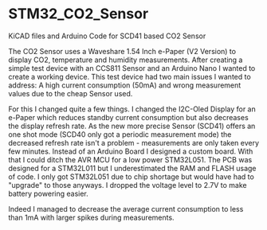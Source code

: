 # STM32_CO2_Sensor
KiCAD files and Arduino Code for SCD41 based CO2 Sensor

The CO2 Sensor uses a Waveshare 1.54 Inch e-Paper (V2 Version) to display CO2, temperature and humidity measurements.
After creating a simple test device with an CCS811 Sensor and an Arduino Nano I wanted to create a working device.
This test device had two main issues I wanted to address: A high current consumption (50mA) and wrong measurement values
due to the cheap Sensor used.

For this I changed quite a few things. I changed the I2C-Oled Display for an e-Paper which reduces standby current consumption
but also decreases the display refresh rate. As the new more precise Sensor (SCD41) offers an one shot mode (SCD40 only got a
periodic measurement mode) the decreased refresh rate isn't a problem - measurements are only taken every few minutes.
Instead of an Arduino Board I designed a custom board. With that I could ditch the AVR MCU for a low power STM32L051. The 
PCB was designed for a STM32L011 but I underestimated the RAM and FLASH usage of code. I only got STM32L051 due to chip shortage
but would have had to "upgrade" to those anyways. I dropped the voltage level to 2.7V to make battery powering easier.

Indeed I managed to decrease the average current consumption to less than 1mA with larger spikes during measurements.
